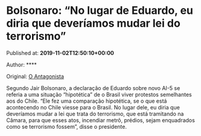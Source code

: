 
# Bolsonaro: “No lugar de Eduardo, eu diria que deveríamos mudar lei do terrorismo”

Published at: **2019-11-02T12:50:10+00:00**

Author: ****

Original: [O Antagonista](https://www.oantagonista.com/brasil/bolsonaro-no-lugar-de-eduardo-eu-diria-que-deveriamos-mudar-lei-do-terrorismo/)

Segundo Jair Bolsonaro, a declaração de Eduardo sobre novo AI-5 se referia a uma situação “hipotética” de o Brasil viver protestos semelhantes aos do Chile.
“Ele fez uma comparação hipotética, se o que está acontecendo no Chile viesse para o Brasil. No lugar dele, eu diria que deveríamos mudar a lei que trata do terrorismo, que está tramitando na Câmara, para que esses atos, incendiar metrô, prédios, sejam enquadrados como se terrorismo fossem”, disse o presidente.
